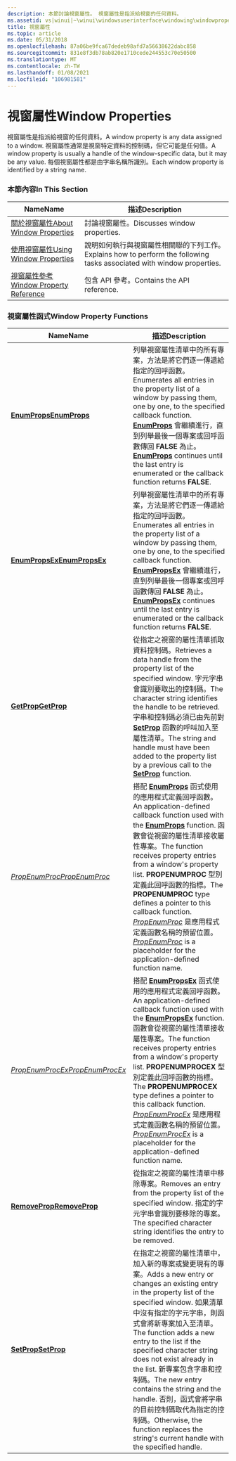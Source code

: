 ```yaml
---
description: 本節討論視窗屬性。 視窗屬性是指派給視窗的任何資料。
ms.assetid: vs|winui|~\winui\windowsuserinterface\windowing\windowproperties.htm
title: 視窗屬性
ms.topic: article
ms.date: 05/31/2018
ms.openlocfilehash: 87a06be9fca67dedeb98afd7a56638622dabc858
ms.sourcegitcommit: 831e8f3db78ab820e1710cede244553c70e50500
ms.translationtype: MT
ms.contentlocale: zh-TW
ms.lasthandoff: 01/08/2021
ms.locfileid: "106981581"
---
```

# <a name="window-properties"></a><span data-ttu-id="de7c4-104">視窗屬性</span><span class="sxs-lookup"><span data-stu-id="de7c4-104">Window Properties</span></span>

<span data-ttu-id="de7c4-105">視窗屬性是指派給視窗的任何資料。</span><span class="sxs-lookup"><span data-stu-id="de7c4-105">A window property is any data assigned to a window.</span></span> <span data-ttu-id="de7c4-106">視窗屬性通常是視窗特定資料的控制碼，但它可能是任何值。</span><span class="sxs-lookup"><span data-stu-id="de7c4-106">A window property is usually a handle of the window-specific data, but it may be any value.</span></span> <span data-ttu-id="de7c4-107">每個視窗屬性都是由字串名稱所識別。</span><span class="sxs-lookup"><span data-stu-id="de7c4-107">Each window property is identified by a string name.</span></span>

### <a name="in-this-section"></a><span data-ttu-id="de7c4-108">本節內容</span><span class="sxs-lookup"><span data-stu-id="de7c4-108">In This Section</span></span>



| <span data-ttu-id="de7c4-109">Name</span><span class="sxs-lookup"><span data-stu-id="de7c4-109">Name</span></span>                                                       | <span data-ttu-id="de7c4-110">描述</span><span class="sxs-lookup"><span data-stu-id="de7c4-110">Description</span></span>                                                                               |
|------------------------------------------------------------|-------------------------------------------------------------------------------------------|
| [<span data-ttu-id="de7c4-111">關於視窗屬性</span><span class="sxs-lookup"><span data-stu-id="de7c4-111">About Window Properties</span></span>](about-window-properties.md)     | <span data-ttu-id="de7c4-112">討論視窗屬性。</span><span class="sxs-lookup"><span data-stu-id="de7c4-112">Discusses window properties.</span></span><br/>                                                   |
| [<span data-ttu-id="de7c4-113">使用視窗屬性</span><span class="sxs-lookup"><span data-stu-id="de7c4-113">Using Window Properties</span></span>](using-window-properties.md)     | <span data-ttu-id="de7c4-114">說明如何執行與視窗屬性相關聯的下列工作。</span><span class="sxs-lookup"><span data-stu-id="de7c4-114">Explains how to perform the following tasks associated with window properties.</span></span><br/> |
| [<span data-ttu-id="de7c4-115">視窗屬性參考</span><span class="sxs-lookup"><span data-stu-id="de7c4-115">Window Property Reference</span></span>](window-property-reference.md) | <span data-ttu-id="de7c4-116">包含 API 參考。</span><span class="sxs-lookup"><span data-stu-id="de7c4-116">Contains the API reference.</span></span><br/>                                                    |



 

### <a name="window-property-functions"></a><span data-ttu-id="de7c4-117">視窗屬性函式</span><span class="sxs-lookup"><span data-stu-id="de7c4-117">Window Property Functions</span></span>



| <span data-ttu-id="de7c4-118">Name</span><span class="sxs-lookup"><span data-stu-id="de7c4-118">Name</span></span>                                   | <span data-ttu-id="de7c4-119">描述</span><span class="sxs-lookup"><span data-stu-id="de7c4-119">Description</span></span>                                                                                                                                                                                                                                                                                                                                                       |
|----------------------------------------|-------------------------------------------------------------------------------------------------------------------------------------------------------------------------------------------------------------------------------------------------------------------------------------------------------------------------------------------------------------------|
| [<span data-ttu-id="de7c4-120">**EnumProps**</span><span class="sxs-lookup"><span data-stu-id="de7c4-120">**EnumProps**</span></span>](/windows/win32/api/winuser/nf-winuser-enumpropsa)         | <span data-ttu-id="de7c4-121">列舉視窗屬性清單中的所有專案，方法是將它們逐一傳遞給指定的回呼函數。</span><span class="sxs-lookup"><span data-stu-id="de7c4-121">Enumerates all entries in the property list of a window by passing them, one by one, to the specified callback function.</span></span> <span data-ttu-id="de7c4-122">[**EnumProps**](/windows/win32/api/winuser/nf-winuser-enumpropsa) 會繼續進行，直到列舉最後一個專案或回呼函數傳回 **FALSE** 為止。</span><span class="sxs-lookup"><span data-stu-id="de7c4-122">[**EnumProps**](/windows/win32/api/winuser/nf-winuser-enumpropsa) continues until the last entry is enumerated or the callback function returns **FALSE**.</span></span><br/>                                                                                                        |
| [<span data-ttu-id="de7c4-123">**EnumPropsEx**</span><span class="sxs-lookup"><span data-stu-id="de7c4-123">**EnumPropsEx**</span></span>](/windows/win32/api/winuser/nf-winuser-enumpropsexa)     | <span data-ttu-id="de7c4-124">列舉視窗屬性清單中的所有專案，方法是將它們逐一傳遞給指定的回呼函數。</span><span class="sxs-lookup"><span data-stu-id="de7c4-124">Enumerates all entries in the property list of a window by passing them, one by one, to the specified callback function.</span></span> <span data-ttu-id="de7c4-125">[**EnumPropsEx**](/windows/win32/api/winuser/nf-winuser-enumpropsexa) 會繼續進行，直到列舉最後一個專案或回呼函數傳回 **FALSE** 為止。</span><span class="sxs-lookup"><span data-stu-id="de7c4-125">[**EnumPropsEx**](/windows/win32/api/winuser/nf-winuser-enumpropsexa) continues until the last entry is enumerated or the callback function returns **FALSE**.</span></span> <br/>                                                                                                  |
| [<span data-ttu-id="de7c4-126">**GetProp**</span><span class="sxs-lookup"><span data-stu-id="de7c4-126">**GetProp**</span></span>](/windows/win32/api/winuser/nf-winuser-getpropa)             | <span data-ttu-id="de7c4-127">從指定之視窗的屬性清單抓取資料控制碼。</span><span class="sxs-lookup"><span data-stu-id="de7c4-127">Retrieves a data handle from the property list of the specified window.</span></span> <span data-ttu-id="de7c4-128">字元字串會識別要取出的控制碼。</span><span class="sxs-lookup"><span data-stu-id="de7c4-128">The character string identifies the handle to be retrieved.</span></span> <span data-ttu-id="de7c4-129">字串和控制碼必須已由先前對 [**SetProp**](/windows/win32/api/winuser/nf-winuser-setpropa) 函數的呼叫加入至屬性清單。</span><span class="sxs-lookup"><span data-stu-id="de7c4-129">The string and handle must have been added to the property list by a previous call to the [**SetProp**](/windows/win32/api/winuser/nf-winuser-setpropa) function.</span></span> <br/>                                                                                    |
| [<span data-ttu-id="de7c4-130">*PropEnumProc*</span><span class="sxs-lookup"><span data-stu-id="de7c4-130">*PropEnumProc*</span></span>](/windows/win32/api/winuser/nc-winuser-propenumproca)     | <span data-ttu-id="de7c4-131">搭配 [**EnumProps**](/windows/win32/api/winuser/nf-winuser-enumpropsa) 函式使用的應用程式定義回呼函數。</span><span class="sxs-lookup"><span data-stu-id="de7c4-131">An application-defined callback function used with the [**EnumProps**](/windows/win32/api/winuser/nf-winuser-enumpropsa) function.</span></span> <span data-ttu-id="de7c4-132">函數會從視窗的屬性清單接收屬性專案。</span><span class="sxs-lookup"><span data-stu-id="de7c4-132">The function receives property entries from a window's property list.</span></span> <span data-ttu-id="de7c4-133">**PROPENUMPROC** 型別定義此回呼函數的指標。</span><span class="sxs-lookup"><span data-stu-id="de7c4-133">The **PROPENUMPROC** type defines a pointer to this callback function.</span></span> <span data-ttu-id="de7c4-134">[*PropEnumProc*](/windows/win32/api/winuser/nc-winuser-propenumproca) 是應用程式定義函數名稱的預留位置。</span><span class="sxs-lookup"><span data-stu-id="de7c4-134">[*PropEnumProc*](/windows/win32/api/winuser/nc-winuser-propenumproca) is a placeholder for the application-defined function name.</span></span> <br/>           |
| [<span data-ttu-id="de7c4-135">*PropEnumProcEx*</span><span class="sxs-lookup"><span data-stu-id="de7c4-135">*PropEnumProcEx*</span></span>](/windows/win32/api/winuser/nc-winuser-propenumprocexa) | <span data-ttu-id="de7c4-136">搭配 [**EnumPropsEx**](/windows/win32/api/winuser/nf-winuser-enumpropsexa) 函式使用的應用程式定義回呼函數。</span><span class="sxs-lookup"><span data-stu-id="de7c4-136">An application-defined callback function used with the [**EnumPropsEx**](/windows/win32/api/winuser/nf-winuser-enumpropsexa) function.</span></span> <span data-ttu-id="de7c4-137">函數會從視窗的屬性清單接收屬性專案。</span><span class="sxs-lookup"><span data-stu-id="de7c4-137">The function receives property entries from a window's property list.</span></span> <span data-ttu-id="de7c4-138">**PROPENUMPROCEX** 型別定義此回呼函數的指標。</span><span class="sxs-lookup"><span data-stu-id="de7c4-138">The **PROPENUMPROCEX** type defines a pointer to this callback function.</span></span> <span data-ttu-id="de7c4-139">[*PropEnumProcEx*](/windows/win32/api/winuser/nc-winuser-propenumprocexa) 是應用程式定義函數名稱的預留位置。</span><span class="sxs-lookup"><span data-stu-id="de7c4-139">[*PropEnumProcEx*](/windows/win32/api/winuser/nc-winuser-propenumprocexa) is a placeholder for the application-defined function name.</span></span> <br/> |
| [<span data-ttu-id="de7c4-140">**RemoveProp**</span><span class="sxs-lookup"><span data-stu-id="de7c4-140">**RemoveProp**</span></span>](/windows/win32/api/winuser/nf-winuser-removepropa)       | <span data-ttu-id="de7c4-141">從指定之視窗的屬性清單中移除專案。</span><span class="sxs-lookup"><span data-stu-id="de7c4-141">Removes an entry from the property list of the specified window.</span></span> <span data-ttu-id="de7c4-142">指定的字元字串會識別要移除的專案。</span><span class="sxs-lookup"><span data-stu-id="de7c4-142">The specified character string identifies the entry to be removed.</span></span><br/>                                                                                                                                                                                                                    |
| [<span data-ttu-id="de7c4-143">**SetProp**</span><span class="sxs-lookup"><span data-stu-id="de7c4-143">**SetProp**</span></span>](/windows/win32/api/winuser/nf-winuser-setpropa)             | <span data-ttu-id="de7c4-144">在指定之視窗的屬性清單中，加入新的專案或變更現有的專案。</span><span class="sxs-lookup"><span data-stu-id="de7c4-144">Adds a new entry or changes an existing entry in the property list of the specified window.</span></span> <span data-ttu-id="de7c4-145">如果清單中沒有指定的字元字串，則函式會將新專案加入至清單。</span><span class="sxs-lookup"><span data-stu-id="de7c4-145">The function adds a new entry to the list if the specified character string does not exist already in the list.</span></span> <span data-ttu-id="de7c4-146">新專案包含字串和控制碼。</span><span class="sxs-lookup"><span data-stu-id="de7c4-146">The new entry contains the string and the handle.</span></span> <span data-ttu-id="de7c4-147">否則，函式會將字串的目前控制碼取代為指定的控制碼。</span><span class="sxs-lookup"><span data-stu-id="de7c4-147">Otherwise, the function replaces the string's current handle with the specified handle.</span></span> <br/> |



 

 

 
